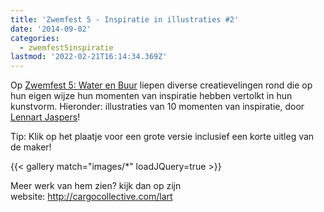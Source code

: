 ```yaml
---
title: 'Zwemfest 5 - Inspiratie in illustraties #2'
date: '2014-09-02'
categories:
  - zwemfest5inspiratie
lastmod: '2022-02-21T16:14:34.369Z'
---
```


Op [Zwemfest 5: Water en Buur](/zwemfest/2014/) liepen diverse creatievelingen rond die op hun eigen wijze hun momenten van inspiratie hebben vertolkt in hun kunstvorm. Hieronder: illustraties van 10 momenten van inspiratie, door [Lennart Jaspers](http://cargocollective.com/lart)!

Tip: Klik op het plaatje voor een grote versie inclusief een korte uitleg van de maker!

{{< gallery match="images/*" loadJQuery=true >}}

Meer werk van hem zien? kijk dan op zijn website: <http://cargocollective.com/lart>
